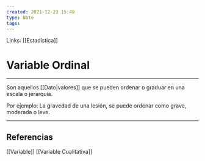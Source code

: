```yaml
---
created: 2021-12-23 15:49
type: Note
tags:
---
```


Links: [[Estadística]]

# Variable Ordinal
---

Son aquellos [[Dato|valores]] que se pueden ordenar o graduar en una escala o jerarquía.

Por ejemplo: La gravedad de una lesión, se puede ordenar como grave, moderada o leve.

---

## Referencias
[[Variable]]
[[Variable Cualitativa]]